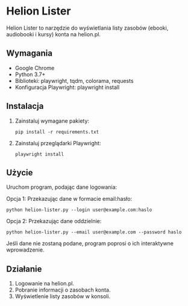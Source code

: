 # Helion Lister

Helion Lister to narzędzie do wyświetlania listy zasobów (ebooki, audiobooki i kursy) konta na helion.pl.

## Wymagania

- Google Chrome
- Python 3.7+
- Biblioteki: playwright, tqdm, colorama, requests
- Konfiguracja Playwright: playwright install

## Instalacja

1. Zainstaluj wymagane pakiety:
   ```
   pip install -r requirements.txt
   ```
2. Zainstaluj przeglądarki Playwright:
   ```
   playwright install
   ```

## Użycie

Uruchom program, podając dane logowania:

Opcja 1: Przekazując dane w formacie email:hasło:
   ```
   python helion-lister.py --login user@example.com:haslo
   ```

Opcja 2: Przekazując dane oddzielnie:
   ```
   python helion-lister.py --email user@example.com --password haslo
   ```

Jeśli dane nie zostaną podane, program poprosi o ich interaktywne wprowadzenie.

## Działanie

1. Logowanie na helion.pl.
2. Pobranie informacji o zasobach konta.
3. Wyświetlenie listy zasobów w konsoli.
